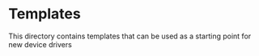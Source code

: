 # Templates
This directory contains templates that can be used as a starting point for new device drivers